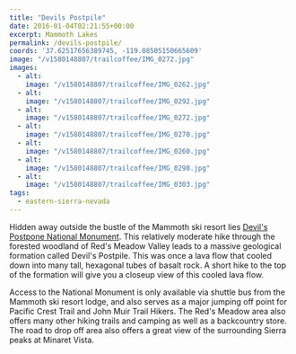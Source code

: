 ```yaml
---
title: "Devils Postpile"
date: 2016-01-04T02:21:55+00:00
excerpt: Mammoth Lakes
permalink: /devils-postpile/
coords: '37.62517656389745, -119.08505150665609'
image: "/v1580148807/trailcoffee/IMG_0272.jpg"
images:
  - alt: 
    image: "/v1580148807/trailcoffee/IMG_0262.jpg"
  - alt: 
    image: "/v1580148807/trailcoffee/IMG_0292.jpg"
  - alt: 
    image: "/v1580148807/trailcoffee/IMG_0272.jpg"
  - alt: 
    image: "/v1580148807/trailcoffee/IMG_0270.jpg"
  - alt: 
    image: "/v1580148807/trailcoffee/IMG_0260.jpg"
  - alt: 
    image: "/v1580148807/trailcoffee/IMG_0298.jpg"
  - alt: 
    image: "/v1580148807/trailcoffee/IMG_0303.jpg"
tags:
  - eastern-sierra-nevada
---
```

Hidden away outside the bustle of the Mammoth ski resort lies <a href="http://www.nps.gov/depo/index.htm">Devil's Postpone National Monument</a>. This relatively moderate hike through the forested woodland of Red's Meadow Valley leads to a massive geological formation called Devil's Postpile. This was once a lava flow that cooled down into many tall, hexagonal tubes of basalt rock. A short hike to the top of the formation will give you a closeup view of this cooled lava flow.

Access to the National Monument is only available via shuttle bus from the Mammoth ski resort lodge, and also serves as a major jumping off point for Pacific Crest Trail and John Muir Trail Hikers. The Red's Meadow area also offers many other hiking trails and camping as well as a backcountry store. The road to drop off area also offers a great view of the surrounding Sierra peaks at Minaret Vista.

